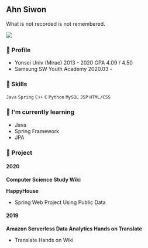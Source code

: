 ## Ahn Siwon

What is not recorded is not remembered.

![](https://github-readme-stats.vercel.app/api?username=ssibongee&show_icons=true)

### 🎈 Profile 

* Yonsei Univ (Mirae) 2013 - 2020 GPA 4.09 / 4.50
* Samsung SW Youth Academy 2020.03 - 

### 🧩 Skills 

`Java` `Spring` `C++` `C` `Python` `MySQL` `JSP` `HTML/CSS` 

### 🌱 I'm currently learning 

* Java 
* Spring Framework
* JPA


### 📌 Project 

#### 2020
**Computer Science Study Wiki**

**HappyHouse**
* Spring Web Project Using Public Data



#### 2019
**Amazon Serverless Data Analytics Hands on Translate**
* Translate Hands on Wiki

<!--
**doiiollo/doiiollo** is a ✨ _special_ ✨ repository because its `README.md` (this file) appears on your GitHub profile.

Here are some ideas to get you started:

- 🔭 I’m currently working on ...
- 🌱 I’m currently learning ...
- 👯 I’m looking to collaborate on ...
- 🤔 I’m looking for help with ...
- 💬 Ask me about ...
- 📫 How to reach me: ...
- 😄 Pronouns: ...
- ⚡ Fun fact: ...
-->
